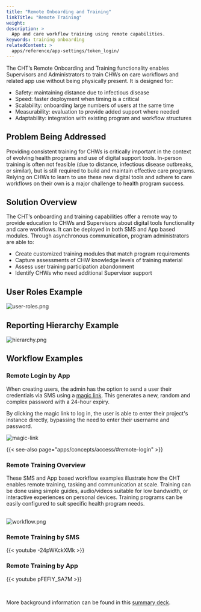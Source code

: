```yaml
---
title: "Remote Onboarding and Training"
linkTitle: "Remote Training"
weight: 
description: >
  App and care workflow training using remote capabilities.
keywords: training onboarding
relatedContent: >
  apps/reference/app-settings/token_login/
---
```


The CHT’s Remote Onboarding and Training functionality enables Supervisors and Administrators to train CHWs on care workflows and related app use without being physically present. It is designed for:

* Safety: maintaining distance due to infectious disease
* Speed: faster deployment when timing is a critical
* Scalability: onboarding large numbers of users at the same time
* Measurability: evaluation to provide added support where needed
* Adaptability: integration with existing program and workflow structures

## Problem Being Addressed

Providing consistent training for CHWs is critically important in the context of evolving health programs and use of digital support tools. In-person training is often not feasible (due to distance, infectious disease outbreaks, or similar), but is still required to build and maintain effective care programs. Relying on CHWs to learn to use these new digital tools and adhere to care workflows on their own is a major challenge to health program success.

## Solution Overview

The CHT’s onboarding and training capabilities offer a remote way to provide education to CHWs and Supervisors about digital tools functionality and care workflows. It can be deployed in both SMS and App based modules. Through asynchronous communication, program administrators are able to:

* Create customized training modules that match program requirements
* Capture assessments of CHW knowledge levels of training material
* Assess user training participation abandonment
* Identify CHWs who need additional Supervisor support

## User Roles Example

![user-roles.png](user-roles.png) 

## Reporting Hierarchy Example

![hierarchy.png](hierarchy.png)

## Workflow Examples

### Remote Login by App

When creating users, the admin has the option to send a user their credentials via SMS using a [magic link](https://hackernoon.com/magic-links-d680d410f8f7). This generates a new, random and complex password with a 24-hour expiry.

By clicking the magic link to log in, the user is able to enter their project's instance directly, bypassing the need to enter their username and password. 

![magic-link](magic-link.png)

{{< see-also page="apps/concepts/access/#remote-login" >}}

 
### Remote Training Overview

These SMS and App based workflow examples illustrate how the CHT enables remote training, tasking and communication at scale. Training can be done using simple guides, audio/videos suitable for low bandwidth, or interactive experiences on personal devices. Training programs can be easily configured to suit specific health program needs.
<br><br>

![workflow.png](workflow1.png)


### Remote Training by SMS

{{< youtube -24pWKckXMk >}}


### Remote Training by App

{{< youtube pFEFIY_SA7M >}}

<br>

More background information can be found in this [summary deck](https://docs.google.com/presentation/d/13bFoyU2vhwPiOUiVWzUJ2urtAyR6_XKTxp0XASCLVko).
